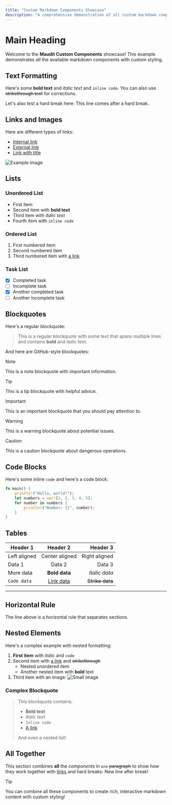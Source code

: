 ```yaml
---
title: "Custom Markdown Components Showcase"
description: "A comprehensive demonstration of all custom markdown components in Maudit"
---
```


# Main Heading

Welcome to the **Maudit Custom Components** showcase! This example demonstrates _all_ the available markdown components with custom styling.

## Text Formatting

Here's some **bold text** and _italic text_ and `inline code`. You can also use ~~strikethrough text~~ for corrections.

Let's also test a hard break here:
This line comes after a hard break.

## Links and Images

Here are different types of links:

- [Internal link](/about)
- [External link](https://github.com/maudit-org/maudit)
- [Link with title](https://example.com "Example Website")

![Example image](https://placehold.co/600x300 "A placeholder image")

## Lists

### Unordered List

- First item
- Second item with **bold text**
- Third item with _italic text_
- Fourth item with `inline code`

### Ordered List

1. First numbered item
2. Second numbered item
3. Third numbered item with [a link](https://example.com)

### Task List

- [x] Completed task
- [ ] Incomplete task
- [x] Another completed task
- [ ] Another incomplete task

## Blockquotes

Here's a regular blockquote:

> This is a regular blockquote with some text that spans multiple lines and contains **bold** and _italic_ text.

And here are GitHub-style blockquotes:

> [!NOTE]
> This is a note blockquote with important information.

> [!TIP]
> This is a tip blockquote with helpful advice.

> [!IMPORTANT]
> This is an important blockquote that you should pay attention to.

> [!WARNING]
> This is a warning blockquote about potential issues.

> [!CAUTION]
> This is a caution blockquote about dangerous operations.

## Code Blocks

Here's some inline `code` and here's a code block:

```rs
fn main() {
    println!("Hello, world!");
    let numbers = vec![1, 2, 3, 4, 5];
    for number in numbers {
        println!("Number: {}", number);
    }
}
```

## Tables

| Header 1     |             Header 2             |        Header 3 |
| ------------ | :------------------------------: | --------------: |
| Left aligned |          Center aligned          |   Right aligned |
| Data 1       |              Data 2              |          Data 3 |
| More data    |          **Bold data**           |   _Italic data_ |
| `Code data`  | [Link data](https://example.com) | ~~Strike data~~ |

---

## Horizontal Rule

The line above is a horizontal rule that separates sections.

## Nested Elements

Here's a complex example with nested formatting:

1. **First item** with _italic_ and `code`
2. Second item with [a link](https://example.com) and ~~strikethrough~~
   - Nested unordered item
   - Another nested item with **bold** text
3. Third item with an image: ![Small image](https://placehold.co/100x100)

### Complex Blockquote

> This blockquote contains:
>
> - **Bold text**
> - _Italic text_
> - `Inline code`
> - [A link](https://example.com)
>
> And even a nested list!

## All Together

This section combines **all** the _components_ in `one` ~~paragraph~~ to show how they work together with [links](https://example.com) and hard breaks:
New line after break!

> [!TIP]
> You can combine all these components to create rich, interactive markdown content with custom styling!
